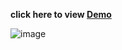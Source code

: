 <strong>click here to view  <a href="https://maheshsangeet.github.io/To_Do_List/" > Demo</a></strong> 



![image](https://user-images.githubusercontent.com/74812363/118143686-40473780-b429-11eb-990a-4c7e586196d5.png)
